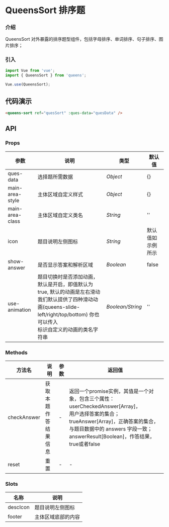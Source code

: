 # QueensSort 排序题

### 介绍

QueensSort 对外暴露的排序题型组件，包括字母排序、单词排序、句子排序、图片排序；

### 引入

```js
import Vue from 'vue';
import { QueensSort } from 'queens';

Vue.use(QueensSort);
```

## 代码演示

```html
<queens-sort ref="quesSort" :ques-data="quesData" />
```

## API

### Props

| 参数 | 说明 | 类型 | 默认值 |
|------|------|------|------|
| ques-data | 选择题所需数据 | *Object* | {} |
| main-area-style | 主体区域自定义样式 | *Object* | {} |
| main-area-class | 主体区域自定义类名 | *String* | '' |
| icon | 题目说明左侧图标 | *String* | 默认值如示例所示 |
| show-answer | 是否显示答案和解析区域 | *Boolean* | false |
| use-animation | 题目切换时是否添加动画，默认是开启，即值默认为true, 默认的动画是左右滑动 <br> 我们默认提供了四种滑动动画(queens-slide-left/right/top/bottom) 你也可以传入 <br> 标识自定义的动画的类名字符串 | *Boolean/String* | '' |


<!-- ### Events

| 事件名 | 说明 | 回调参数 |
|------|------|------|
| click | 点击时触发 | event: Event | -->

### Methods

| 方法名 | 说明 | 参数 | 返回值 |
|------|------|------|------|
| checkAnswer | 获取本题作答结果信息 | - | 返回一个promise实例，其值是一个对象，包含三个属性：userCheckedAnswer[Array]，<br> 用户选择答案的集合；trueAnswer[Array]，正确答案的集合，与题目数据中的 answers 字段一致；answerResult[Boolean]，作答结果，true或者false |
| reset | 重置 | - | - |

### Slots

| 名称 | 说明 |
|------|------|
| descIcon | 题目说明左侧图标 |
| footer | 主体区域底部的内容 |
